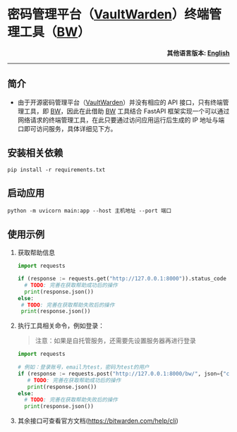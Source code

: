# 密码管理平台（[VaultWarden](https://github.com/dani-garcia/vaultwarden)）终端管理工具（[BW](https://bitwarden.com/help/cli)）

**<p align="right">其他语言版本: [English](README.en.md)</p>**

---

## 简介

- 由于开源密码管理平台（[VaultWarden](https://github.com/dani-garcia/vaultwarden)）并没有相应的 API 接口，只有终端管理工具，即 [BW](https://bitwarden.com/help/cli)，因此在此借助 [BW](https://bitwarden.com/help/cli) 工具结合 FastAPI 框架实现一个可以通过网络请求的终端管理工具，在此只要通过访问应用运行后生成的 IP 地址与端口即可访问服务，具体详细见下方。

## 安装相关依赖

```shell
pip install -r requirements.txt
```

## 启动应用

```shell
python -m uvicorn main:app --host 主机地址 --port 端口
```

## 使用示例

1. 获取帮助信息

    ```python
   import requests
    
   if (response := requests.get("http://127.0.0.1:8000")).status_code == 200:
      # TODO: 完善在获取帮助成功后的操作
      print(response.json())
   else:
     # TODO: 完善在获取帮助失败后的操作
     print(response.json())
    ```

2. 执行工具相关命令，例如登录：
   
   > 注意：如果是自托管服务，还需要先设置服务器再进行登录
   
   ```python
   import requests
    
   # 例如：登录账号，email为test，密码为test的用户
   if (response := requests.post("http://127.0.0.1:8000/bw/", json={"commands": "login test test"})).status_code == 200:
      # TODO: 完善在获取帮助成功后的操作
      print(response.json())
   else:
     # TODO: 完善在获取帮助失败后的操作
     print(response.json())
    ```
   
3. 其余接口可查看官方文档(https://bitwarden.com/help/cli)